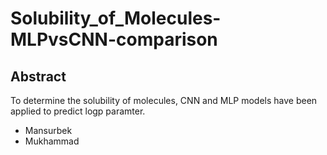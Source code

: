 # Solubility_of_Molecules-MLPvsCNN-comparison
## Abstract
To determine the solubility of molecules, CNN and MLP models have been applied to predict logp paramter.


* Mansurbek
* Mukhammad
 